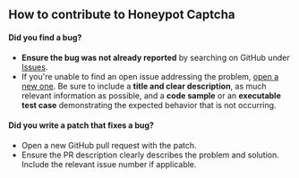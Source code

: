 ## How to contribute to Honeypot Captcha

#### **Did you find a bug?**

* **Ensure the bug was not already reported** by searching on GitHub under [Issues](https://github.com/curtis/honeypot-captcha/issues).
* If you're unable to find an open issue addressing the problem, [open a new one](https://github.com/curtis/honeypot-captcha/issues/new). Be sure to include a **title and clear description**, as much relevant information as possible, and a **code sample** or an **executable test case** demonstrating the expected behavior that is not occurring.

#### **Did you write a patch that fixes a bug?**

* Open a new GitHub pull request with the patch.
* Ensure the PR description clearly describes the problem and solution. Include the relevant issue number if applicable.
